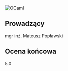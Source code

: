 ![OCaml](https://img.shields.io/badge/OCaml-FC801D?style=for-the-badge&logo=ocaml&logoColor=white)

## Prowadzący

mgr inż. Mateusz Popławski

## Ocena końcowa

5.0
